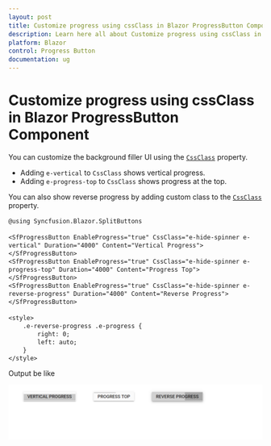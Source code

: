 ```yaml
---
layout: post
title: Customize progress using cssClass in Blazor ProgressButton Component | Syncfusion
description: Learn here all about Customize progress using cssClass in Syncfusion Blazor ProgressButton component and more.
platform: Blazor
control: Progress Button
documentation: ug
---
```


# Customize progress using cssClass in Blazor ProgressButton Component

You can customize the background filler UI using the [`CssClass`](https://help.syncfusion.com/cr/blazor/Syncfusion.Blazor.SplitButtons.SfProgressButton.html#Syncfusion_Blazor_SplitButtons_SfProgressButton_CssClass) property.

* Adding `e-vertical` to `CssClass` shows vertical progress.
* Adding `e-progress-top` to `CssClass` shows progress at the top.

You can also show reverse progress by adding custom class to the [`CssClass`](https://help.syncfusion.com/cr/blazor/Syncfusion.Blazor.SplitButtons.SfProgressButton.html#Syncfusion_Blazor_SplitButtons_SfProgressButton_CssClass) property.

```cshtml
@using Syncfusion.Blazor.SplitButtons

<SfProgressButton EnableProgress="true" CssClass="e-hide-spinner e-vertical" Duration="4000" Content="Vertical Progress"></SfProgressButton>
<SfProgressButton EnableProgress="true" CssClass="e-hide-spinner e-progress-top" Duration="4000" Content="Progress Top"></SfProgressButton>
<SfProgressButton EnableProgress="true" CssClass="e-hide-spinner e-reverse-progress" Duration="4000" Content="Reverse Progress"></SfProgressButton>

<style>
    .e-reverse-progress .e-progress {
        right: 0;
        left: auto;
    }
</style>

```

Output be like

![Progress Button Sample](./../images/pb-vertical.png)